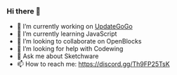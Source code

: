 ### Hi there 👋




- 🔭 I’m currently working on [UpdateGoGo](https://UpdateGoGo.classicwing.ml/docs "UpdateGoGo site")
- 🌱 I’m currently learning JavaScript
- 👯 I’m looking to collaborate on OpenBlocks
- 🤔 I’m looking for help with Codewing
- 💬 Ask me about Sketchware
- 📫 How to reach me: https://discord.gg/Th9FP25TsK
